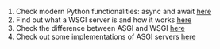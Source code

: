 1. Check modern Python functionalities: async and await [here](https://docs.python.org/3/library/asyncio-task.html)
2. Find out what a WSGI server is and how it works [here](https://en.wikipedia.org/wiki/Web_Server_Gateway_Interface)
3. Check the difference between ASGI and WSGI [here](https://asgi.readthedocs.io/en/latest/introduction.html)
4. Check out some implementations of ASGI servers [here](https://asgi.readthedocs.io/en/latest/implementations.html)